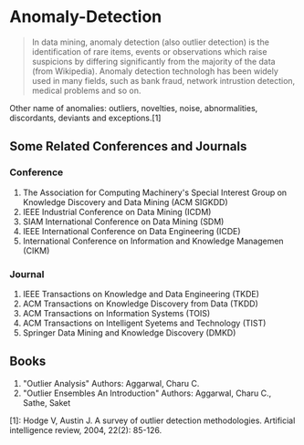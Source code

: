 # Anomaly-Detection

>In data mining, anomaly detection (also outlier detection) is the identification of rare items, events or observations which raise suspicions by differing significantly from the majority of the data (from Wikipedia). Anomaly detection technologh has been widely used in many fields, such as bank fraud, network intrustion detection, medical problems and so on. 

Other name of anomalies: outliers, novelties, noise, abnormalities, discordants, deviants and exceptions.[1]

## Some Related Conferences and Journals
### Conference
1. The Association for Computing Machinery's Special Interest Group on Knowledge Discovery and Data Mining (ACM SIGKDD)
2. IEEE Industrial Conference on Data Mining (ICDM)
3. SIAM International Conference on Data Mining (SDM)
4. IEEE International Conference on Data Engineering (ICDE)
5. International Conference on Information and Knowledge Managemen (CIKM)
### Journal
1. IEEE Transactions on Knowledge and Data Engineering (TKDE)
2. ACM Transactions on Knowledge Discovery from Data (TKDD)
3. ACM Transactions on Information Systems (TOIS)
4. ACM Transactions on Intelligent Syetems and Technology (TIST)
5. Springer Data Mining and Knowledge Discovery (DMKD)
## Books
1. "Outlier Analysis" Authors: Aggarwal, Charu C.
2. "Outlier Ensembles An Introduction" Authors: Aggarwal, Charu C., Sathe, Saket

[1]: Hodge V, Austin J. A survey of outlier detection methodologies. Artificial intelligence review, 2004, 22(2): 85-126.
